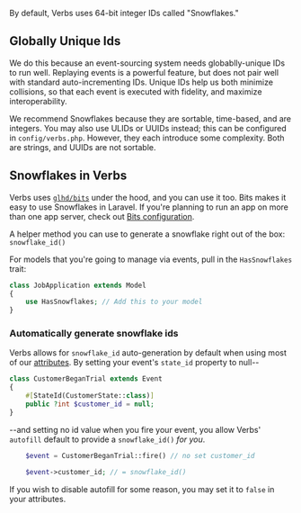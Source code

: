 By default, Verbs uses 64-bit integer IDs called "Snowflakes."

## Globally Unique Ids

We do this because an event-sourcing system needs globablly-unique IDs to run well. Replaying events is a powerful feature, but does not pair well with standard auto-incrementing IDs.
Unique IDs help us both minimize collisions, so that each event is executed with fidelity, and maximize interoperability.

We recommend Snowflakes because they are sortable, time-based, and are integers.
You may also use ULIDs or UUIDs instead; this can be configured in `config/verbs.php`. However, they each introduce some complexity. Both are strings, and UUIDs are not sortable.

## Snowflakes in Verbs

Verbs uses [`glhd/bits`](https://github.com/glhd/bits) under the hood, and you can use it too. Bits makes it easy to use Snowflakes in Laravel. If you're planning to run an app on more than one app server, check out [Bits configuration](https://github.com/glhd/bits?tab=readme-ov-file#set-the-bits_worker_id-and-bits_datacenter_id).

A helper method you can use to generate a snowflake right out of the box: `snowflake_id()`

For models that you're going to manage via events, pull in the `HasSnowflakes` trait:

```php
class JobApplication extends Model
{
    use HasSnowflakes; // Add this to your model
}
```

### Automatically generate snowflake ids

Verbs allows for `snowflake_id` auto-generation by default when using most of our [attributes](/docs/technical/attributes).
By setting your event's `state_id` property to null--

```php
class CustomerBeganTrial extends Event
{
    #[StateId(CustomerState::class)]
    public ?int $customer_id = null;
}
```

--and setting no id value when you fire your event, you allow Verbs' `autofill` default to provide a `snowflake_id()` *for you*.

```php
    $event = CustomerBeganTrial::fire() // no set customer_id

    $event->customer_id; // = snowflake_id()
```

If you wish to disable autofill for some reason, you may set it to `false` in your attributes.
